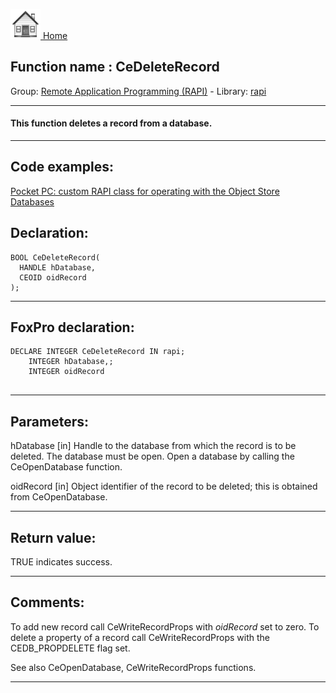 [<img src="../../images/home.png"> Home ](https://github.com/VFPX/Win32API)  

## Function name : CeDeleteRecord
Group: [Remote Application Programming (RAPI)](../../functions_group.md#Remote_Application_Programming_(RAPI))  -  Library: [rapi](../../../libraries.md#rapi)  
***  


#### This function deletes a record from a database.
***  


## Code examples:
[Pocket PC: custom RAPI class for operating with the Object Store Databases](../../samples/sample_445.md)  

## Declaration:
```foxpro  
BOOL CeDeleteRecord(
  HANDLE hDatabase,
  CEOID oidRecord
);  
```  
***  


## FoxPro declaration:
```foxpro  
DECLARE INTEGER CeDeleteRecord IN rapi;
	INTEGER hDatabase,;
	INTEGER oidRecord
  
```  
***  


## Parameters:
hDatabase 
[in] Handle to the database from which the record is to be deleted. The database must be open. Open a database by calling the CeOpenDatabase function. 

oidRecord 
[in] Object identifier of the record to be deleted; this is obtained from CeOpenDatabase.  
***  


## Return value:
TRUE indicates success.  
***  


## Comments:
To add new record call CeWriteRecordProps with <Em>oidRecord</Em> set to zero. To delete a property of a record call CeWriteRecordProps with the CEDB_PROPDELETE flag set.  
  
See also CeOpenDatabase, CeWriteRecordProps functions.  
  
***  

